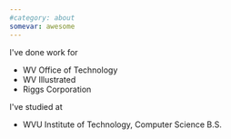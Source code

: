 ```yaml
---
#category: about
somevar: awesome
---
```


I've done work for

+ WV Office of Technology
+ WV Illustrated
+ Riggs Corporation

I've studied at

+ WVU Institute of Technology, Computer Science B.S.
